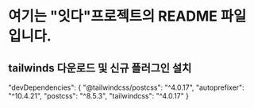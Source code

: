 # 여기는 "잇다"프로젝트의 README 파일 입니다.

## tailwinds 다운로드 및 신규 플러그인 설치

"devDependencies": {
"@tailwindcss/postcss": "^4.0.17",
"autoprefixer": "^10.4.21",
"postcss": "^8.5.3",
"tailwindcss": "^4.0.17"
}
